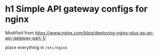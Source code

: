# h1 Simple API gateway configs for nginx

Modified from https://www.nginx.com/blog/deploying-nginx-plus-as-an-api-gateway-part-1/ 

place everything in `/etc/nginx`